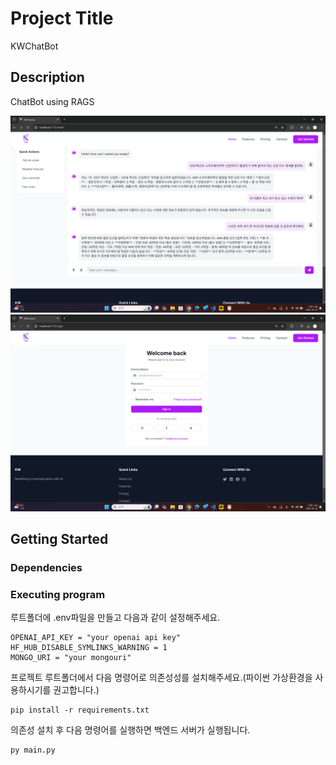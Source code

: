 # Project Title

KWChatBot

## Description

ChatBot using RAGS

![Chat Page](frontend/public/screenshot1.png)
![Login Page](frontend/public/screenshot2.png)

## Getting Started

### Dependencies

### Executing program

루트폴더에 .env파일을 만들고 다음과 같이 설정해주세요.
```
OPENAI_API_KEY = "your openai api key"
HF_HUB_DISABLE_SYMLINKS_WARNING = 1
MONGO_URI = "your mongouri"
```
프로젝트 루트폴더에서 다음 명령어로 의존성성를 설치해주세요.(파이썬 가상환경을 사용하시기를 권고합니다.)
```
pip install -r requirements.txt
```
의존성 설치 후 다음 명령어를 실행하면 백엔드 서버가 실행됩니다.
```
py main.py
```
